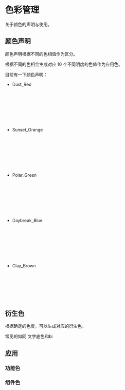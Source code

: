 # 色彩管理

关于颜色的声明与使用。

<script setup>
// import { ref } from 'vue'
import { ColorPalette } from '@renderer/base/color'

const palette = (cp) => {
    return cp.list.map(color=>({
        bgColor: color.rgba(),
        hex: color.hex(),
        shadow: color.shadow(),
        text: color.text()
    }))
}

</script>

<style>
    .color-palette-list{
        display: flex;
        flex-direction: row;
        padding: 8px!important;
        margin: 0 0 42px 0!important;
    }

    .color-palette-list__item{
        list-style: none;
        height: 60px;
        width: 60px;
        padding: 0!important;
        margin: 0!important;
        line-height: 60px;
        text-align:center;
        font-size:12px;
        font-weight: 600;
        cursor: pointer;
        transition: all 0.2s ease;
        color: transparent;
    }

    
    .color-palette-list__item:hover{
        box-shadow: var(--box-shadow);
        color: var(--text-color);
    }

</style>

## 颜色声明

颜色声明根据不同的色相值作为区分。

根据不同的色相会生成对应 10 个不同明度的色值作为应用色。

目前有一下颜色声明：

- Dust_Red

<ul class="color-palette-list">
    <li 
        class="color-palette-list__item"
        v-for="(item) in palette(ColorPalette.Dust_Red)"
        :key="item.bgColor"
        :style="{
            'background':item.bgColor,
            '--box-shadow': item.shadow,
            '--text-color': item.text,
        }"
    >
        {{item.hex}}
    </li>
</ul>

- Sunset_Orange

<ul class="color-palette-list">
    <li 
        class="color-palette-list__item"
        v-for="(item) in palette(ColorPalette.Sunset_Orange)"
        :key="item.bgColor"
        :style="{
            'background':item.bgColor,
            '--box-shadow': item.shadow,
            '--text-color': item.text,
        }"
    >
        {{item.hex}}
    </li>
</ul>

- Polar_Green

<ul class="color-palette-list">
    <li 
        class="color-palette-list__item"
        v-for="(item) in palette(ColorPalette.Polar_Green)"
        :key="item.bgColor"
        :style="{
            'background':item.bgColor,
            '--box-shadow': item.shadow,
            '--text-color': item.text,
        }"
    >
        {{item.hex}}
    </li>
</ul>

- Daybreak_Blue

<ul class="color-palette-list">
    <li 
        class="color-palette-list__item"
        v-for="(item) in palette(ColorPalette.Daybreak_Blue)"
        :key="item.bgColor"
        :style="{
            'background':item.bgColor,
            '--box-shadow': item.shadow,
            '--text-color': item.text,
        }"
    >
        {{item.hex}}
    </li>
</ul>

- Clay_Brown

<ul class="color-palette-list">
    <li 
        class="color-palette-list__item"
        v-for="(item) in palette(ColorPalette.Clay_Brown)"
        :key="item.bgColor"
        :style="{
            'background':item.bgColor,
            '--box-shadow': item.shadow,
            '--text-color': item.text,
        }"
    >
        {{item.hex}}
    </li>
</ul>

## 衍生色

根据确定的色度，可以生成对应的衍生色。

常见的如同 文字底色和bi



## 应用

### 功能色

### 组件色